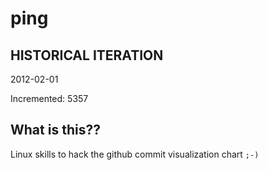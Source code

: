 # ping

## HISTORICAL ITERATION
2012-02-01

Incremented: 5357

## What is this?? 
Linux skills to hack the github commit visualization chart `;-)`
